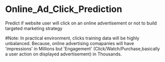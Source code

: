 # Online_Ad_Click_Prediction
Predict if website user will click on an online advertisement or not to build targeted marketing strategy

#Note:
In practical environment, clicks training data will be highly unbalanced.
Because, online advertising comapanies will have 'impressions' in Millions but 'Engagement' (Click/Watch/Purchase,basically a user action on displayed advertisement) in Thousands.

